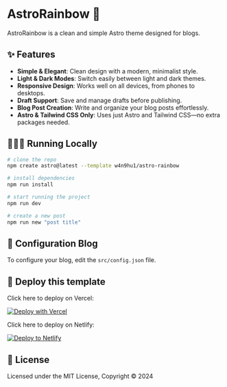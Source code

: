 # AstroRainbow 🌈

AstroRainbow is a clean and simple Astro theme designed for blogs.

## ✨ Features

- **Simple & Elegant**: Clean design with a modern, minimalist style.
- **Light & Dark Modes**: Switch easily between light and dark themes.
- **Responsive Design**: Works well on all devices, from phones to desktops.
- **Draft Support**: Save and manage drafts before publishing.
- **Blog Post Creation**: Write and organize your blog posts effortlessly.
- **Astro & Tailwind CSS Only**: Uses just Astro and Tailwind CSS—no extra packages needed.

## 👨🏻‍💻 Running Locally

```bash
# clone the repo
npm create astro@latest --template w4n9hu1/astro-rainbow

# install dependencies
npm run install

# start running the project
npm run dev

# create a new post
npm run new "post title"   
```

## 📝 Configuration Blog

To configure your blog, edit the `src/config.json` file.

## 🚀 Deploy this template

Click here to deploy on Vercel:  

[![Deploy with Vercel](https://vercel.com/button)](https://vercel.com/new/clone?repository-url=https%3A%2F%2Fgithub.com%2Fw4n9hu1%2Fastro-rainbow)

Click here to deploy on Netlify:

[![Deploy to Netlify](https://www.netlify.com/img/deploy/button.svg)](https://app.netlify.com/start/deploy?repository=https%3A%2F%2Fgithub.com%2Fw4n9hu1%2Fastro-rainbow)

## 📜 License

Licensed under the MIT License, Copyright © 2024